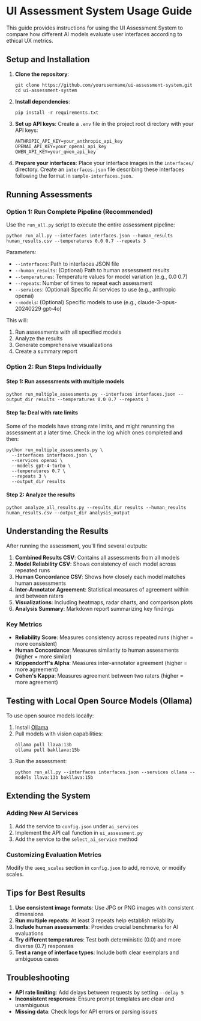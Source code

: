 # UI Assessment System Usage Guide

This guide provides instructions for using the UI Assessment System to compare how different AI models evaluate user interfaces according to ethical UX metrics.

## Setup and Installation

1. **Clone the repository**:
   ```
   git clone https://github.com/yourusername/ui-assessment-system.git
   cd ui-assessment-system
   ```

2. **Install dependencies**:
   ```
   pip install -r requirements.txt
   ```

3. **Set up API keys**:
   Create a `.env` file in the project root directory with your API keys:
   ```
   ANTHROPIC_API_KEY=your_anthropic_api_key
   OPENAI_API_KEY=your_openai_api_key
   QWEN_API_KEY=your_qwen_api_key
   ```

4. **Prepare your interfaces**:
   Place your interface images in the `interfaces/` directory. Create an `interfaces.json` file describing these interfaces following the format in `sample-interfaces.json`.

## Running Assessments

### Option 1: Run Complete Pipeline (Recommended)

Use the `run_all.py` script to execute the entire assessment pipeline:

```
python run_all.py --interfaces interfaces.json --human_results human_results.csv --temperatures 0.0 0.7 --repeats 3
```

Parameters:
- `--interfaces`: Path to interfaces JSON file
- `--human_results`: (Optional) Path to human assessment results
- `--temperatures`: Temperature values for model variation (e.g., 0.0 0.7)
- `--repeats`: Number of times to repeat each assessment
- `--services`: (Optional) Specific AI services to use (e.g., anthropic openai)
- `--models`: (Optional) Specific models to use (e.g., claude-3-opus-20240229 gpt-4o)

This will:
1. Run assessments with all specified models
2. Analyze the results
3. Generate comprehensive visualizations
4. Create a summary report

### Option 2: Run Steps Individually

#### Step 1: Run assessments with multiple models

```
python run_multiple_assessments.py --interfaces interfaces.json --output_dir results --temperatures 0.0 0.7 --repeats 3
```
#### Step 1a: Deal with rate limits
Some of the models have strong rate limits, and might rerunning the assessment at a later time. Check in the log which ones completed and then:


```
python run_multiple_assessments.py \
  --interfaces interfaces.json \
  --services openai \
  --models gpt-4-turbo \
  --temperatures 0.7 \
  --repeats 3 \
  --output_dir results
```

#### Step 2: Analyze the results

```
python analyze_all_results.py --results_dir results --human_results human_results.csv --output_dir analysis_output
```
<!-- E.g.

```
python analyze_all_results.py --results_dir model_analysis_test --human_results Formatting\ Human\ Survey\ Data/raw_participant_evaluations.csv --output_dir analysis_output
``` -->
## Understanding the Results

After running the assessment, you'll find several outputs:

1. **Combined Results CSV**: Contains all assessments from all models
2. **Model Reliability CSV**: Shows consistency of each model across repeated runs
3. **Human Concordance CSV**: Shows how closely each model matches human assessments
4. **Inter-Annotator Agreement**: Statistical measures of agreement within and between raters
5. **Visualizations**: Including heatmaps, radar charts, and comparison plots
6. **Analysis Summary**: Markdown report summarizing key findings

### Key Metrics

- **Reliability Score**: Measures consistency across repeated runs (higher = more consistent)
- **Human Concordance**: Measures similarity to human assessments (higher = more similar)
- **Krippendorff's Alpha**: Measures inter-annotator agreement (higher = more agreement)
- **Cohen's Kappa**: Measures agreement between two raters (higher = more agreement)

## Testing with Local Open Source Models (Ollama)

To use open source models locally:

1. Install [Ollama](https://ollama.ai/) 
2. Pull models with vision capabilities:
   ```
   ollama pull llava:13b
   ollama pull bakllava:15b
   ```
3. Run the assessment:
   ```
   python run_all.py --interfaces interfaces.json --services ollama --models llava:13b bakllava:15b
   ```

## Extending the System

### Adding New AI Services

1. Add the service to `config.json` under `ai_services`
2. Implement the API call function in `ui_assessment.py`
3. Add the service to the `select_ai_service` method

### Customizing Evaluation Metrics

Modify the `ueeq_scales` section in `config.json` to add, remove, or modify scales.

## Tips for Best Results

1. **Use consistent image formats**: Use JPG or PNG images with consistent dimensions
2. **Run multiple repeats**: At least 3 repeats help establish reliability
3. **Include human assessments**: Provides crucial benchmarks for AI evaluations
4. **Try different temperatures**: Test both deterministic (0.0) and more diverse (0.7) responses
5. **Test a range of interface types**: Include both clear exemplars and ambiguous cases

## Troubleshooting

- **API rate limiting**: Add delays between requests by setting `--delay 5`
- **Inconsistent responses**: Ensure prompt templates are clear and unambiguous
- **Missing data**: Check logs for API errors or parsing issues
